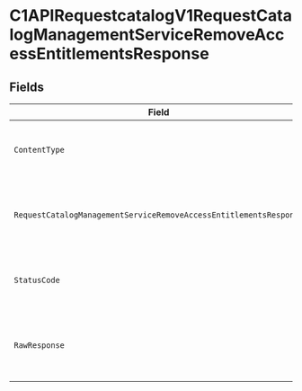 # C1APIRequestcatalogV1RequestCatalogManagementServiceRemoveAccessEntitlementsResponse


## Fields

| Field                                                                                                                                                             | Type                                                                                                                                                              | Required                                                                                                                                                          | Description                                                                                                                                                       |
| ----------------------------------------------------------------------------------------------------------------------------------------------------------------- | ----------------------------------------------------------------------------------------------------------------------------------------------------------------- | ----------------------------------------------------------------------------------------------------------------------------------------------------------------- | ----------------------------------------------------------------------------------------------------------------------------------------------------------------- |
| `ContentType`                                                                                                                                                     | *string*                                                                                                                                                          | :heavy_check_mark:                                                                                                                                                | HTTP response content type for this operation                                                                                                                     |
| `RequestCatalogManagementServiceRemoveAccessEntitlementsResponse`                                                                                                 | [*shared.RequestCatalogManagementServiceRemoveAccessEntitlementsResponse](../../models/shared/requestcatalogmanagementserviceremoveaccessentitlementsresponse.md) | :heavy_minus_sign:                                                                                                                                                | Empty response with a status code indicating success.                                                                                                             |
| `StatusCode`                                                                                                                                                      | *int*                                                                                                                                                             | :heavy_check_mark:                                                                                                                                                | HTTP response status code for this operation                                                                                                                      |
| `RawResponse`                                                                                                                                                     | [*http.Response](https://pkg.go.dev/net/http#Response)                                                                                                            | :heavy_minus_sign:                                                                                                                                                | Raw HTTP response; suitable for custom response parsing                                                                                                           |